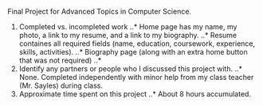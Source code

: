 Final Project for Advanced Topics in Computer Science.

1. Completed vs. incompleted work
..* Home page has my name, my photo, a link to my resume, and a link to my biography.
..* Resume containes all required fields (name, education, coursework, experience, skills, activities).
..* Biography page (along with an extra home button that was not required)
..*
2. Identify any partners or people who I discussed this project with.
..* None. Completed independently with minor help from my class teacher (Mr. Sayles) during class.
3. Approximate time spent on this project
..* About 8 hours accumulated.
